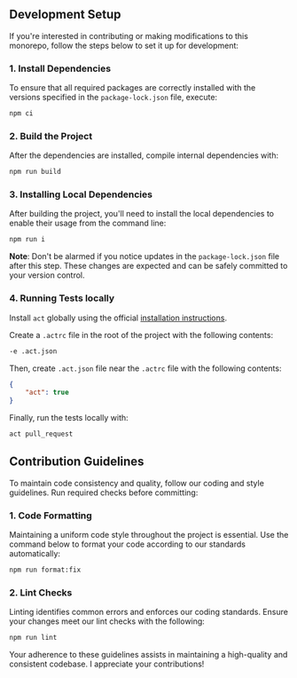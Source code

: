 ## Development Setup

If you're interested in contributing or making modifications to this monorepo, follow the steps below to set it up for development:

### 1. Install Dependencies

To ensure that all required packages are correctly installed with the versions specified in the `package-lock.json` file, execute:

```bash
npm ci
```

### 2. Build the Project

After the dependencies are installed, compile internal dependencies with:

```bash
npm run build
```

### 3. Installing Local Dependencies

After building the project, you'll need to install the local dependencies to enable their usage from the command line:

```bash
npm run i
```

**Note**: Don't be alarmed if you notice updates in the `package-lock.json` file after this step. These changes are expected and can be safely committed to your version control.

### 4. Running Tests locally

Install `act` globally using the official [installation instructions](https://github.com/nektos/act?tab=readme-ov-file#installation-through-package-managers).

Create a `.actrc` file in the root of the project with the following contents:

```bash
-e .act.json
```

Then, create `.act.json` file near the `.actrc` file with the following contents:

```json
{
    "act": true
}
```

Finally, run the tests locally with:

```bash
act pull_request
```

## Contribution Guidelines

To maintain code consistency and quality, follow our coding and style guidelines. Run required checks before committing:

### 1. Code Formatting

Maintaining a uniform code style throughout the project is essential. Use the command below to format your code according to our standards automatically:

```bash
npm run format:fix
```

### 2. Lint Checks

Linting identifies common errors and enforces our coding standards. Ensure your changes meet our lint checks with the following:

```bash
npm run lint
```

Your adherence to these guidelines assists in maintaining a high-quality and consistent codebase. I appreciate your contributions!
